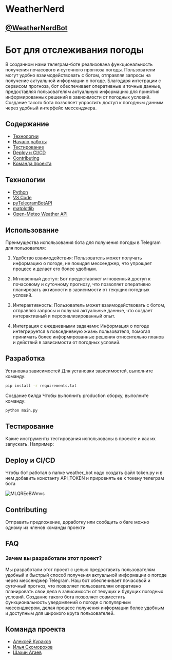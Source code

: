 # WeatherNerd
## [@WeatherNerdBot](https://telegram.me/WeatherNerdBot)
# Бот для отслеживания погоды
В созданном нами телеграм-боте реализована функциональность получения почасового и суточного прогноза погоды. Пользователи могут удобно взаимодействовать с ботом, отправляя запросы на получение актуальной информации о погоде. Благодаря интеграции с сервисом прогноза, бот обеспечивает оперативные и точные данные, предоставляя пользователям актуальную информацию для принятия информированных решений в зависимости от погодных условий. Создание такого бота позволяет упростить доступ к погодным данным через удобный интерфейс мессенджера.

## Содержание
- [Технологии](#технологии)
- [Начало работы](#начало-работы)
- [Тестирование](#тестирование)
- [Deploy и CI/CD](#deploy-и-ci/cd)
- [Contributing](#contributing)
- [Команда проекта](#команда-проекта)

## Технологии
- [Python](https://www.python.org/)
- [VS Code](https://code.visualstudio.com/)
- [pyTelegramBotAPI](https://pypi.org/project/pyTelegramBotAPI/)
- [matplotlib](https://matplotlib.org/)
- [Open-Meteo Weather API](https://open-meteo.com/)

## Использование
Преимущества использования бота для получения погоды в Telegram для пользователя:

1. Удобство взаимодействия: Пользователь может получать информацию о погоде, не покидая мессенджер, что упрощает процесс и делает его более удобным.

2. Мгновенный доступ: Бот предоставляет мгновенный доступ к почасовому и суточному прогнозу, что позволяет оперативно планировать активности в зависимости от текущих погодных условий.

3. Интерактивность: Пользователь может взаимодействовать с ботом, отправляя запросы и получая актуальные данные, что создает интерактивный и персонализированный опыт.

4. Интеграция с ежедневными задачами: Информация о погоде интегрируется в повседневную жизнь пользователя, помогая принимать более информированные решения относительно планов и действий в зависимости от погодных условий.

## Разработка
Установка зависимостей
Для установки зависимостей, выполните команду:
```sh
pip install -r requirements.txt
```
Создание билда
Чтобы выполнить production сборку, выполните команду:
```sh
python main.py
```

## Тестирование
Какие инструменты тестирования использованы в проекте и как их запускать. Например:


## Deploy и CI/CD
Чтобы бот работал в папке weather_bot надо создать файл token.py и в нем добавить константу API_TOKEN и прировнять ее к токену телеграм бота

![MLQREeBWmvs](https://github.com/AlxKrk/WeatherNerd/assets/145109375/f53af68d-a258-4cb4-89bc-10c467911295)

## Contributing
Отправить предложение, доработку или сообщить о баге можно одному из членов команды проекти

## FAQ 

### Зачем вы разработали этот проект?
Мы разработали этот проект с целью предоставить пользователям удобный и быстрый способ получения актуальной информации о погоде через мессенджер Telegram. Наш бот обеспечивает почасовой и суточный прогноз, что позволяет пользователям оперативно планировать свои дела в зависимости от текущих и будущих погодных условий. Создание такого бота позволяет совместить функциональность уведомлений о погоде с популярным мессенджером, делая процесс получения информации более удобным и доступным для широкого круга пользователей.

## Команда проекта

- [Алексей Кураков](https://vk.com/id304862708)
- [Илья Скоморохов](https://vk.com/lekasy)
- [Шахин Агаев](https://vk.com/sahinagaev)
